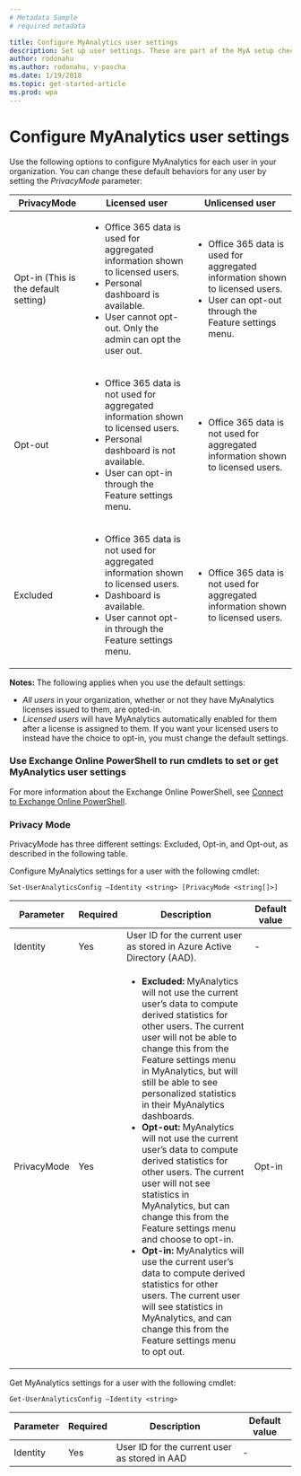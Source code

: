 ```yaml
---
# Metadata Sample
# required metadata

title: Configure MyAnalytics user settings
description: Set up user settings. These are part of the MyA setup checklist. 
author: rodonahu
ms.author: rodonahu, v-pascha
ms.date: 1/19/2018
ms.topic: get-started-article
ms.prod: wpa
---
```


# Configure MyAnalytics user settings

Use the following options to configure MyAnalytics for each user in your organization. You can change these default behaviors for any user by setting the *PrivacyMode* parameter:

PrivacyMode   | Licensed user  | Unlicensed user
------------- | -------------  | ---------------
Opt-in (This is the default setting)        | <ul><li>Office 365 data is used for aggregated information shown to licensed users.</li><li>Personal dashboard is available.</li><li>User cannot opt-out. Only the admin can opt the user out.</li></ul>  | <ul><li>Office 365 data is used for aggregated information shown to licensed users.</li><li>User can opt-out through the Feature settings menu.</li></ul>  
Opt-out    | <ul><li>Office 365 data is not used for aggregated information shown to licensed users.</li><li> Personal dashboard is not available.</li><li>User can opt-in through the Feature settings menu.</li></ul>   |  <ul><li> Office 365 data is not used for aggregated information shown to licensed users.</li></ul>
Excluded   |<ul><li> Office 365 data is not used for aggregated information shown to licensed users.</li><li>Dashboard is available.</li><li>User cannot opt-in through the Feature settings menu.</li></ul>  |<ul><li> Office 365 data is not used for aggregated information shown to licensed users.</li></ul>

**Notes:** The following applies when you use the default settings:

* _All users_ in your organization, whether or not they have MyAnalytics licenses issued to them, are opted-in.
* _Licensed users_ will have MyAnalytics automatically enabled for them after a license is assigned to them. If you want your licensed users to instead have the choice to opt-in, you must change the default settings.

### Use Exchange Online PowerShell to run cmdlets to set or get MyAnalytics user settings

For more information about the Exchange Online PowerShell, see [Connect to Exchange Online PowerShell](https://technet.microsoft.com/library/jj984289(v=exchg.160).aspx).

### Privacy Mode

PrivacyMode has three different settings: Excluded, Opt-in, and Opt-out, as described in the following table. 

Configure MyAnalytics settings for a user with the following cmdlet:

```
Set-UserAnalyticsConfig –Identity <string> [PrivacyMode <string[]>]
```

Parameter   |   Required   |   Description   | Default value
----------  |  ----------  |  -------------- | -------------
Identity   |   Yes   | User ID for the current user as stored in Azure Active Directory (AAD).   |   -
PrivacyMode   |   Yes   | <ul><li>__Excluded:__ MyAnalytics will not use the current user’s data to compute derived statistics for other users. The current user will not be able to change this from the Feature settings menu in MyAnalytics, but will still be able to see personalized statistics in their MyAnalytics dashboards.</li><li>__Opt-out:__ MyAnalytics will not use the current user’s data to compute derived statistics for other users. The current user will not see statistics in MyAnalytics, but can change this from the Feature settings menu and choose to opt-in.</li><li>__Opt-in:__ MyAnalytics will use the current user’s data to compute derived statistics for other users. The current user will see statistics in MyAnalytics, and can change this from the Feature settings menu to opt out.</li></ul>|  Opt-in

Get MyAnalytics settings for a user with the following cmdlet:

```
Get-UserAnalyticsConfig –Identity <string>
```

Parameter   |   Required   |    Description    |   Default value
----------- | ------------ |  ---------------  | ---------------
Identity    |  Yes         |    User ID for the current user as stored in AAD  | -
